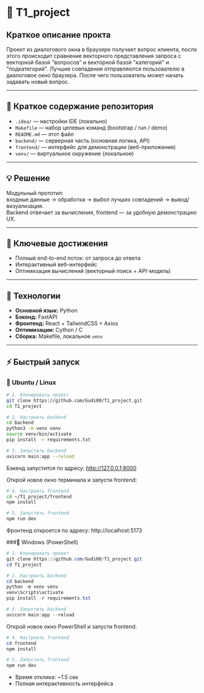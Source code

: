 # 🧠 T1_project 

## Краткое описание прокта

Проект из диалогового окна в браузере получает вопрос клиента, после этого происходит сравнение векторного представления запроса с векторной базой "вопросов" и векторной базой "категорий" и "подкатегорий". Лучшие совпадения отправляются пользователю в диалоговое окно браузера. После чего пользователь может начать задавать новый вопрос.

---

## 📂 Краткое содержание репозитория
- `.idea/` — настройки IDE (локально)  
- `Makefile` — набор целевых команд (bootstrap / run / demo)  
- `README.md` — этот файл  
- `backend/` — серверная часть (основная логика, API)  
- `frontend/` — интерфейс для демонстрации (веб-приложение)  
- `venv/` — виртуальное окружение (локальное)  

---

## 💡 Решение
Модульный прототип:  
входные данные → обработка → выбол лучших совпадений → вывод/визуализация.  
Backend отвечает за вычисления, frontend — за удобную демонстрацию UX.

---

## 🚀 Ключевые достижения
- Полный end-to-end поток: от запроса до ответа  
- Интерактивный веб-интерфейс  
- Оптимизация вычислений (векторный поиск + API-модель)   

---

## 🧰 Технологии
- **Основной язык:** Python  
- **Бэкенд:** FastAPI  
- **Фронтенд:** React + TailwindCSS + Axios  
- **Оптимизации:** Cython / C  
- **Сборка:** Makefile, локальное `venv`

---

## ⚡ Быстрый запуск

### 🔹 Ubuntu / Linux

```bash
# 1. Клонировать проект
git clone https://github.com/Gudi00/T1_project.git
cd T1_project

# 2. Настроить backend
cd backend
python3 -m venv venv
source venv/bin/activate
pip install -r requirements.txt

# 3. Запустить backend
uvicorn main:app --reload
```
Бэкенд запустится по адресу: http://127.0.0.1:8000

Открой новое окно терминала и запусти frontend:
```bash
# 4. Настроить frontend
cd ~/T1_project/frontend
npm install

# 5. Запустить frontend
npm run dev
```
Фронтенд откроется по адресу: http://localhost:5173

###🔹 Windows (PowerShell)
```powershell
# 1. Клонировать проект
git clone https://github.com/Gudi00/T1_project.git
cd T1_project

# 2. Настроить backend
cd backend
python -m venv venv
venv\Scripts\activate
pip install -r requirements.txt

# 3. Запустить backend
uvicorn main:app --reload
```
Открой новое окно PowerShell и запусти frontend:
```powershell
# 4. Настроить frontend
cd frontend
npm install

# 5. Запустить frontend
npm run dev
```

- Время отклика: ~1.5 сек
- Полная интерактивность интерфейса
